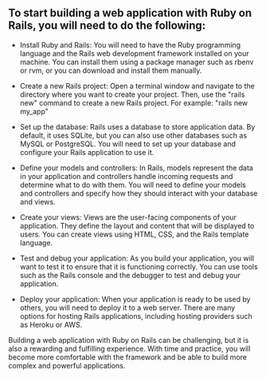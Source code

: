 ## To start building a web application with Ruby on Rails, you will need to do the following:


- Install Ruby and Rails: You will need to have the Ruby programming language and the Rails web development framework installed on your machine. You can install them using a package manager such as rbenv or rvm, or you can download and install them manually.

- Create a new Rails project: Open a terminal window and navigate to the directory where you want to create your project. Then, use the "rails new" command to create a new Rails project. For example: "rails new my_app"

- Set up the database: Rails uses a database to store application data. By default, it uses SQLite, but you can also use other databases such as MySQL or PostgreSQL. You will need to set up your database and configure your Rails application to use it.

- Define your models and controllers: In Rails, models represent the data in your application and controllers handle incoming requests and determine what to do with them. You will need to define your models and controllers and specify how they should interact with your database and views.

- Create your views: Views are the user-facing components of your application. They define the layout and content that will be displayed to users. You can create views using HTML, CSS, and the Rails template language.

- Test and debug your application: As you build your application, you will want to test it to ensure that it is functioning correctly. You can use tools such as the Rails console and the debugger to test and debug your application.

- Deploy your application: When your application is ready to be used by others, you will need to deploy it to a web server. There are many options for hosting Rails applications, including hosting providers such as Heroku or AWS.

Building a web application with Ruby on Rails can be challenging, but it is also a rewarding and fulfilling experience. With time and practice, you will become more comfortable with the framework and be able to build more complex and powerful applications.



